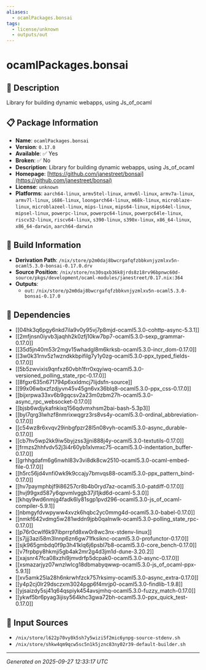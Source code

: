 ```yaml
---
aliases:
  - ocamlPackages.bonsai
tags:
  - license/unknown
  - outputs/out
---
```


# ocamlPackages.bonsai

## 📝 Description

Library for building dynamic webapps, using Js_of_ocaml

## 📋 Package Information

- **Name**: `ocamlPackages.bonsai`
- **Version**: `0.17.0`
- **Available**: ✅ Yes
- **Broken**: ✅ No
- **Description**: Library for building dynamic webapps, using Js_of_ocaml
- **Homepage**: [https://github.com/janestreet/bonsai](https://github.com/janestreet/bonsai)
- **License**: `unknown`
- **Platforms**: `aarch64-linux`, `armv5tel-linux`, `armv6l-linux`, `armv7a-linux`, `armv7l-linux`, `i686-linux`, `loongarch64-linux`, `m68k-linux`, `microblaze-linux`, `microblazeel-linux`, `mips-linux`, `mips64-linux`, `mips64el-linux`, `mipsel-linux`, `powerpc-linux`, `powerpc64-linux`, `powerpc64le-linux`, `riscv32-linux`, `riscv64-linux`, `s390-linux`, `s390x-linux`, `x86_64-linux`, `x86_64-darwin`, `aarch64-darwin`

## 🔧 Build Information

- **Derivation Path**: `/nix/store/p2m0daj8bwcrgafqfzbbkvnjyzmlxv5n-ocaml5.3.0-bonsai-0.17.0.drv`
- **Source Position**: `/nix/store/ns30sqxb36k8jrds8z18rv96bpnwc60d-source/pkgs/development/ocaml-modules/janestreet/0.17.nix:364`
- **Outputs**:
  - `out`:  `/nix/store/p2m0daj8bwcrgafqfzbbkvnjyzmlxv5n-ocaml5.3.0-bonsai-0.17.0`

## 🔗 Dependencies

- [[04hk3q6pgy6nkd7ila9v0y95vj7p8mjd-ocaml5.3.0-cohttp-async-5.3.1]]
- [[2mfjnsn0iyvb3jaqhh2k0zfj10kw7bp7-ocaml5.3.0-sexp_grammar-0.17.0]]
- [[35d5jn40m53r2mgv15whadgl8m6krksb-ocaml5.3.0-incr_dom-0.17.0]]
- [[3w0k31rnv5z1wzndkkbpifilg7y1y0zg-ocaml5.3.0-ppx_typed_fields-0.17.0]]
- [[5b5zwvixis9qnfxz60vbh1frr0xqyiwq-ocaml5.3.0-versioned_polling_state_rpc-0.17.0]]
- [[8fgxr635n671794p6xxldmcj7lijdsfn-source]]
- [[99x06wbxzfzdjyvn45v45gn6vx36blq8-ocaml5.3.0-ppx_css-0.17.0]]
- [[bijxrpwa33xv6b9gqcsv2a23m0zbm27h-ocaml5.3.0-async_rpc_websocket-0.17.0]]
- [[bjsb6wdjykafnkixq156qdvmxhsm2bai-bash-5.3p3]]
- [[byl7qrg3lwhzf8nmrixwqgrz3rs8vs4y-ocaml5.3.0-ordinal_abbreviation-0.17.0]]
- [[c54wz8r6xvqv29inbgfpzr28l5n08vyh-ocaml5.3.0-async_durable-0.17.0]]
- [[cb7hv5wp2kk9iw5byjzss3jjni888j4y-ocaml5.3.0-textutils-0.17.0]]
- [[frmzs2hhfvdv52j3i4r60yb1xlvmxc75-ocaml5.3.0-indentation_buffer-0.17.0]]
- [[grhhgdafm6g6nwhl83v3vi8dk8cw2510-ocaml5.3.0-ocaml-embed-file-0.17.0]]
- [[h5rc56jd4vnfi0wk9k9ccajy7bmvqs88-ocaml5.3.0-ppx_pattern_bind-0.17.0]]
- [[hv7paymphbjf9i86257cr8b4b0ryd7az-ocaml5.3.0-patdiff-0.17.0]]
- [[hvj99gxd587y6qpvmlvggb37jl1jkd6d-ocaml-5.3.0]]
- [[khqy9wd6nmjg4fadk6ly81sgp1pvd296-ocaml5.3.0-js_of_ocaml-compiler-5.9.1]]
- [[nbmgyfdvwpyww4xvzk6hqbc2yc0mmg4d-ocaml5.3.0-babel-0.17.0]]
- [[nmkf642vdmg5w281wddn9jpb0qalnwlk-ocaml5.3.0-polling_state_rpc-0.17.0]]
- [[p76r0cwlf6k97ibprrpfd8xw0r8wc3nx-stdenv-linux]]
- [[s7jjj3azi58m3lnnp6zn6gw71fksiknc-ocaml5.3.0-profunctor-0.17.0]]
- [[sjk965gmbdq0f9p3h41klq6j6psbl7b8-ocaml5.3.0-core_bench-0.17.0]]
- [[v7frpbpy8hkmji5gb4ak2mr2g4d3jm1d-dune-3.20.2]]
- [[xajsnr47fca08xzhi9jmvdrfp5dcpak0-ocaml5.3.0-async-0.17.0]]
- [[xsmazarjyz07wnzlwlcg18dbmabyqwwp-ocaml5.3.0-js_of_ocaml-ppx-5.9.1]]
- [[xv5amk25la28h6nkrwhfzck757rksimy-ocaml5.3.0-async_extra-0.17.0]]
- [[y4p2cj0lr29dsczxm3024pgp6f4mrjp0-ocaml5.3.0-findlib-1.9.8]]
- [[yjsaizdy5sj41q64qspiyk454avsjmhq-ocaml5.3.0-fuzzy_match-0.17.0]]
- [[ykwf5br6pyag3ijisy564khc3gwa72bh-ocaml5.3.0-ppx_quick_test-0.17.0]]

## 📁 Input Sources

- `/nix/store/l622p70vy8k5sh7y5wizi5f2mic6ynpg-source-stdenv.sh`
- `/nix/store/shkw4qm9qcw5sc5n1k5jznc83ny02r39-default-builder.sh`

---
*Generated on 2025-09-27 12:33:17 UTC*
